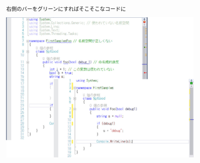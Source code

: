 右側のバーをグリーンにすればそこそこなコードに

![Quick Fix](resources/code-fix.jpg) <!-- .element: style="width: 50%;" -->
